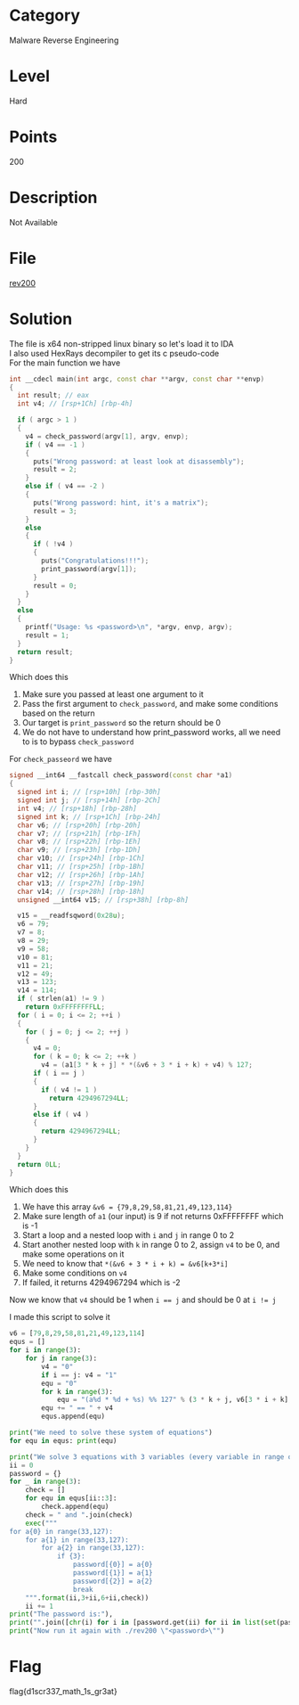 # Category
Malware Reverse Engineering
# Level
Hard
# Points
200
# Description
Not Available
# File
[rev200](https://github.com/Revers3c-Team/CTF-writeups/blob/master/CyberTalents/Competitions/HITB2018DXB%20Pre-Conf%20CTF/math%20is%20your%20friend/rev200)
# Solution
The file is x64 non-stripped linux binary so let's load it to IDA</br>
I also used HexRays decompiler to get its c pseudo-code</br>
For the main function we have</br>

```c++
int __cdecl main(int argc, const char **argv, const char **envp)
{
  int result; // eax
  int v4; // [rsp+1Ch] [rbp-4h]

  if ( argc > 1 )
  {
    v4 = check_password(argv[1], argv, envp);
    if ( v4 == -1 )
    {
      puts("Wrong password: at least look at disassembly");
      result = 2;
    }
    else if ( v4 == -2 )
    {
      puts("Wrong password: hint, it's a matrix");
      result = 3;
    }
    else
    {
      if ( !v4 )
      {
        puts("Congratulations!!!");
        print_password(argv[1]);
      }
      result = 0;
    }
  }
  else
  {
    printf("Usage: %s <password>\n", *argv, envp, argv);
    result = 1;
  }
  return result;
}
```

Which does this
1) Make sure you passed at least one argument to it</br>
2) Pass the first argument to `check_password`, and make some conditions based on the return</br>
3) Our target is `print_password` so the return should be 0</br>
4) We do not have to understand how print_password works, all we need to is to bypass `check_password`</br>

For `check_passeord` we have

```c++
signed __int64 __fastcall check_password(const char *a1)
{
  signed int i; // [rsp+10h] [rbp-30h]
  signed int j; // [rsp+14h] [rbp-2Ch]
  int v4; // [rsp+18h] [rbp-28h]
  signed int k; // [rsp+1Ch] [rbp-24h]
  char v6; // [rsp+20h] [rbp-20h]
  char v7; // [rsp+21h] [rbp-1Fh]
  char v8; // [rsp+22h] [rbp-1Eh]
  char v9; // [rsp+23h] [rbp-1Dh]
  char v10; // [rsp+24h] [rbp-1Ch]
  char v11; // [rsp+25h] [rbp-1Bh]
  char v12; // [rsp+26h] [rbp-1Ah]
  char v13; // [rsp+27h] [rbp-19h]
  char v14; // [rsp+28h] [rbp-18h]
  unsigned __int64 v15; // [rsp+38h] [rbp-8h]

  v15 = __readfsqword(0x28u);
  v6 = 79;
  v7 = 8;
  v8 = 29;
  v9 = 58;
  v10 = 81;
  v11 = 21;
  v12 = 49;
  v13 = 123;
  v14 = 114;
  if ( strlen(a1) != 9 )
    return 0xFFFFFFFFLL;
  for ( i = 0; i <= 2; ++i )
  {
    for ( j = 0; j <= 2; ++j )
    {
      v4 = 0;
      for ( k = 0; k <= 2; ++k )
        v4 = (a1[3 * k + j] * *(&v6 + 3 * i + k) + v4) % 127;
      if ( i == j )
      {
        if ( v4 != 1 )
          return 4294967294LL;
      }
      else if ( v4 )
      {
        return 4294967294LL;
      }
    }
  }
  return 0LL;
}
```

Which does this
1) We have this array `&v6 = {79,8,29,58,81,21,49,123,114}`</br>
2) Make sure length of `a1` (our input) is 9 if not returns 0xFFFFFFFF which is -1</br>
3) Start a loop and a nested loop with `i` and `j` in range 0 to 2</br>
4) Start another nested loop with `k` in range 0 to 2, assign `v4` to be 0, and make some operations on it</br>
5) We need to know that `*(&v6 + 3 * i + k) = &v6[k+3*i]`</br>
6) Make some conditions on `v4`</br>
7) If failed, it returns 4294967294 which is -2</br>

Now we know that `v4` should be 1 when `i == j` and should be 0 at `i != j`</br>

I made this script to solve it</br>

```python
v6 = [79,8,29,58,81,21,49,123,114]
equs = []
for i in range(3):
    for j in range(3):
        v4 = "0"
        if i == j: v4 = "1"
        equ = "0"
        for k in range(3):
            equ = "(a%d * %d + %s) %% 127" % (3 * k + j, v6[3 * i + k], equ)
        equ += " == " + v4
        equs.append(equ)

print("We need to solve these system of equations")
for equ in equs: print(equ)

print("We solve 3 equations with 3 variables (every variable in range of 33 -- 126) each time")
ii = 0
password = {}
for _ in range(3):
    check = []
    for equ in equs[ii::3]:
        check.append(equ)
    check = " and ".join(check)
    exec("""
for a{0} in range(33,127):
    for a{1} in range(33,127):
        for a{2} in range(33,127):
            if {3}:
                password[{0}] = a{0}
                password[{1}] = a{1}
                password[{2}] = a{2}
                break
    """.format(ii,3+ii,6+ii,check))
    ii += 1
print("The password is:"),
print("".join([chr(i) for i in [password.get(ii) for ii in list(set(password.keys()))]]))
print("Now run it again with ./rev200 \"<password>\"")
```

# Flag
flag{d1scr337_math_1s_gr3at}
